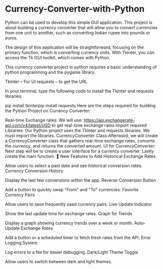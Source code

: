 # Currency-Converter-with-Python
Python can be used to develop this simple GUI application. This project is about building a currency converter that will allow you to convert currencies from one unit to another, such as converting Indian rupee into pounds or euros.

The design of this application will be straightforward, focusing on the primary function, which is converting currency units. With Tkinter, you can access the Tk GUI toolkit, which comes with Python.

This currency converter project in python requires a basic understanding of python programming and the pygame library.

Tkinter – For UI
requests – to get the URL

In your terminal, type the following code to install the Tkinter and requests libraries:

pip install tkinterpip 
install requests
Here are the steps required for building the Python Project on Currency Converter:

Real-time Exchange rates: We will use: https://api.exchangerate-api.com/v4/latest/USD to get real-time exchange rates
Import required Libraries: Our Python project uses the Tkinter and requests libraries. We must import the libraries.
CurrencyConverter Class:Afterward, we will create a CurrencyConverter class that gathers real-time exchange rates, converts the currency, and returns the converted amount.
UI for CurrencyConverter: Next step will be to create a user interface for a currency converter.
Lastly create the main function.
🚀 New Features to Add
Historical Exchange Rates

Allow users to select a past date and see historical conversion rates.
Currency Conversion History

Display the last few conversions within the app.
Reverse Conversion Button

Add a button to quickly swap "From" and "To" currencies.
Favorite Currency Pairs

Allow users to save frequently used currency pairs.
Live Update Indicator

Show the last update time for exchange rates.
Graph for Trends

Display a graph showing currency trends over a week or month.
Auto-Update Exchange Rates

Add a button or a scheduled timer to fetch fresh rates from the API.
Error Logging System

Log errors to a file for easier debugging.
Dark/Light Theme Toggle

Allow users to switch between dark and light themes.

